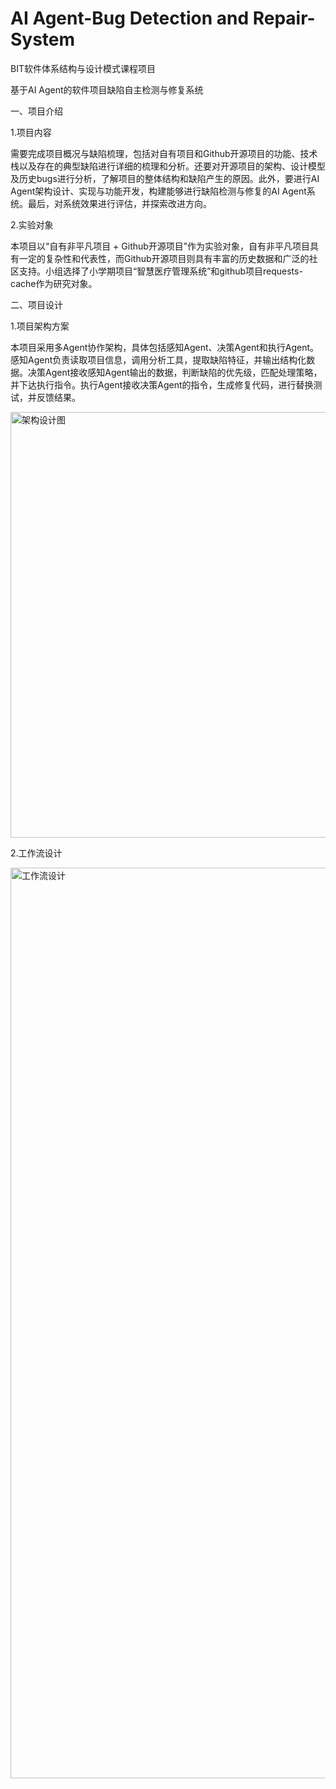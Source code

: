 # AI Agent-Bug Detection and Repair-System
BIT软件体系结构与设计模式课程项目

基于AI Agent的软件项目缺陷自主检测与修复系统

一、项目介绍

1.项目内容

需要完成项目概况与缺陷梳理，包括对自有项目和Github开源项目的功能、技术栈以及存在的典型缺陷进行详细的梳理和分析。还要对开源项目的架构、设计模型及历史bugs进行分析，了解项目的整体结构和缺陷产生的原因。此外，要进行AI Agent架构设计、实现与功能开发，构建能够进行缺陷检测与修复的AI Agent系统。最后，对系统效果进行评估，并探索改进方向。

2.实验对象

本项目以“自有非平凡项目 + Github开源项目”作为实验对象，自有非平凡项目具有一定的复杂性和代表性，而Github开源项目则具有丰富的历史数据和广泛的社区支持。小组选择了小学期项目“智慧医疗管理系统”和github项目requests-cache作为研究对象。

二、项目设计

1.项目架构方案

本项目采用多Agent协作架构，具体包括感知Agent、决策Agent和执行Agent。
感知Agent负责读取项目信息，调用分析工具，提取缺陷特征，并输出结构化数据。决策Agent接收感知Agent输出的数据，判断缺陷的优先级，匹配处理策略，并下达执行指令。执行Agent接收决策Agent的指令，生成修复代码，进行替换测试，并反馈结果。

<img width="596" height="681" alt="架构设计图" src="https://github.com/user-attachments/assets/b7b98632-c3d2-455e-8739-216ef83915c4" />

2.工作流设计

<img width="1577" height="1457" alt="工作流设计" src="https://github.com/user-attachments/assets/8b9084d7-0c54-4eea-9045-d32d9933ea24" />
